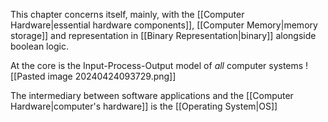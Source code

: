 This chapter concerns itself, mainly, with the [[Computer Hardware|essential hardware components]], [[Computer Memory|memory storage]] and representation in [[Binary Representation|binary]] alongside boolean logic.

At the core is the Input-Process-Output model of *all* computer systems
![[Pasted image 20240424093729.png]]

The intermediary between software applications and the [[Computer Hardware|computer's hardware]] is the [[Operating System|OS]]